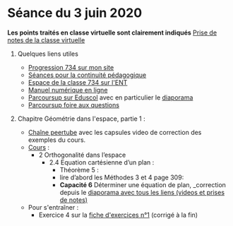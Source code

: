 # Séance du 3 juin 2020

__Les points traités en classe virtuelle sont clairement indiqués__
[Prise de notes de la classe virtuelle](notes/2020-06-02-Note-17-10.pdf)

1. Quelques liens utiles 
   * [Progression 734 sur mon site](http://www.frederic-junier.org/TS2020/Progression/TS_2020.html)
   * [Séances pour la continuité pédagogique](https://frederic-junier.github.io/TS-2019-2020/)
   * [Espace de la classe 734 sur l'ENT](https://le-parc.ent.auvergnerhonealpes.fr/classes/classe-734/mathematiques/)
   * [Manuel numérique en ligne](https://mep-outils.sesamath.net/manuel_numerique/index.php?ouvrage=mstsobl_2016&page_gauche=371)
   * [Parcoursup sur Eduscol](https://eduscol.education.fr/cid146486/parcoursup.html) avec en particulier le [diaporama](https://cache.media.eduscol.education.fr/file/Parcoursup_2020/50/4/PPT-_Parcoursup-2020_1223504.pptx)
   * [Parcoursup foire aux questions](https://www.parcoursup.fr/index.php?desc=questions)


2. Chapitre Géométrie dans l'espace, partie 1 :
   * [Chaîne peertube](https://tube.ac-lyon.fr/videos/watch/playlist/77b44f4c-f41c-4b02-af12-d195690580ff?videoId=ccab3b8f-369f-46f6-8b33-56aac6940e10) avec les capsules video de correction des exemples du cours. 
   * [Cours](http://frederic-junier.org/TS2020/Cours/TSProduitScalaireEspaceCours2019-Web.pdf) :
     * 2 Orthogonalité dans l’espace
        * 2.4  Equation cartésienne d’un plan :
          * Théorème 5 :
          * lire d’abord les Méthodes 3 et 4 page 309:
          * __Capacité 6__  Déterminer une équation de plan, _correction depuis le [diaporama avec tous les liens (videos et prises de notes)](../EspacePartie2/CorrigeExemplesEspacePartie2-2019.pdf)
   * Pour s'entraîner :
     * Exercice 4 sur la [fiche d'exercices n°1](https://frederic-junier.org/TS2019/Cours/TS-Exos-ProdScal2019-Fiche1-Web.pdf)  (corrigé à la fin)